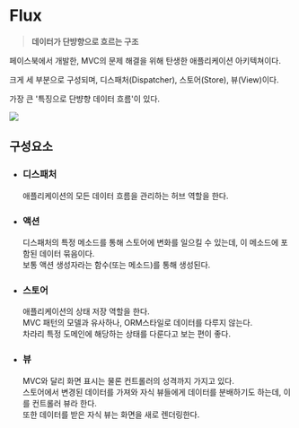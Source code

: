 # Flux
  > **데이터가 단뱡향으로 흐르는 구조**

  페이스북에서 개발한, MVC의 문제 해결을 위해 탄생한 애플리케이션 아키텍쳐이다.  

  크게 세 부분으로 구성되며, 디스패처(Dispatcher), 스토어(Store), 뷰(View)이다.  
  
  가장 큰 '특징으로 단뱡향 데이터 흐름'이 있다.

  ![](https://t1.daumcdn.net/cfile/tistory/996C6C335ECFA3D335)

  ## 구성요소
  - ### 디스패처
    애플리케이션의 모든 데이터 흐름을 관리하는 허브 역할을 한다.

  - ### 액션
    디스패처의 특정 메소드를 통해 스토어에 변화를 일으킬 수 있는데, 이 메소드에 포함된 데이터 묶음이다.  
    보통 액션 생성자라는 함수(또는 메소드)를 통해 생성된다.

  - ### 스토어
    애플리케이션의 상태 저장 역할을 한다.  
    MVC 패턴의 모델과 유사하나, ORM스타일로 데이터를 다루지 않는다.  
    차라리 특정 도메인에 해당하는 상태를 다룬다고 보는 편이 좋다.

  - ### 뷰
    MVC와 달리 화면 표시는 물론 컨트롤러의 성격까지 가지고 있다.  
    스토어에서 변경된 데이터를 가져와 자식 뷰들에게 데이터를 분배하기도 하는데, 이를 컨트롤러 뷰라 한다.  
    또한 데이터를 받은 자식 뷰는 화면을 새로 렌더링한다.